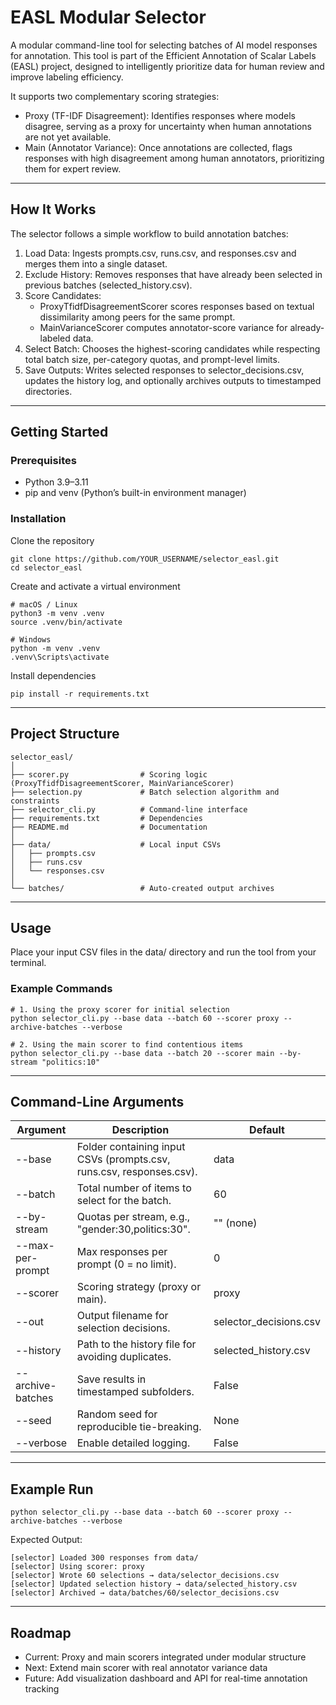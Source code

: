 # EASL Modular Selector

A modular command-line tool for selecting batches of AI model responses for annotation.
This tool is part of the Efficient Annotation of Scalar Labels (EASL) project, designed to intelligently prioritize data for human review and improve labeling efficiency.

It supports two complementary scoring strategies:

- Proxy (TF-IDF Disagreement): Identifies responses where models disagree, serving as a proxy for uncertainty when human annotations are not yet available.
- Main (Annotator Variance): Once annotations are collected, flags responses with high disagreement among human annotators, prioritizing them for expert review.

---

## How It Works

The selector follows a simple workflow to build annotation batches:

1. Load Data: Ingests prompts.csv, runs.csv, and responses.csv and merges them into a single dataset.
2. Exclude History: Removes responses that have already been selected in previous batches (selected_history.csv).
3. Score Candidates:
   - ProxyTfidfDisagreementScorer scores responses based on textual dissimilarity among peers for the same prompt.
   - MainVarianceScorer computes annotator-score variance for already-labeled data.
4. Select Batch: Chooses the highest-scoring candidates while respecting total batch size, per-category quotas, and prompt-level limits.
5. Save Outputs: Writes selected responses to selector_decisions.csv, updates the history log, and optionally archives outputs to timestamped directories.

---

## Getting Started

### Prerequisites
- Python 3.9–3.11
- pip and venv (Python’s built-in environment manager)

### Installation

Clone the repository
```
git clone https://github.com/YOUR_USERNAME/selector_easl.git
cd selector_easl
```

Create and activate a virtual environment
```
# macOS / Linux
python3 -m venv .venv
source .venv/bin/activate

# Windows
python -m venv .venv
.venv\Scripts\activate
```

Install dependencies
```
pip install -r requirements.txt
```

---

## Project Structure

```
selector_easl/
│
├── scorer.py                # Scoring logic (ProxyTfidfDisagreementScorer, MainVarianceScorer)
├── selection.py             # Batch selection algorithm and constraints
├── selector_cli.py          # Command-line interface
├── requirements.txt         # Dependencies
├── README.md                # Documentation
│
├── data/                    # Local input CSVs
│   ├── prompts.csv
│   ├── runs.csv
│   └── responses.csv
│
└── batches/                 # Auto-created output archives
```

---

## Usage

Place your input CSV files in the data/ directory and run the tool from your terminal.

### Example Commands

```
# 1. Using the proxy scorer for initial selection
python selector_cli.py --base data --batch 60 --scorer proxy --archive-batches --verbose

# 2. Using the main scorer to find contentious items
python selector_cli.py --base data --batch 20 --scorer main --by-stream "politics:10"
```

---

## Command-Line Arguments

| Argument | Description | Default |
|-----------|-------------|----------|
| --base | Folder containing input CSVs (prompts.csv, runs.csv, responses.csv). | data |
| --batch | Total number of items to select for the batch. | 60 |
| --by-stream | Quotas per stream, e.g., "gender:30,politics:30". | "" (none) |
| --max-per-prompt | Max responses per prompt (0 = no limit). | 0 |
| --scorer | Scoring strategy (proxy or main). | proxy |
| --out | Output filename for selection decisions. | selector_decisions.csv |
| --history | Path to the history file for avoiding duplicates. | selected_history.csv |
| --archive-batches | Save results in timestamped subfolders. | False |
| --seed | Random seed for reproducible tie-breaking. | None |
| --verbose | Enable detailed logging. | False |

---

## Example Run

```
python selector_cli.py --base data --batch 60 --scorer proxy --archive-batches --verbose
```

Expected Output:
```
[selector] Loaded 300 responses from data/
[selector] Using scorer: proxy
[selector] Wrote 60 selections → data/selector_decisions.csv
[selector] Updated selection history → data/selected_history.csv
[selector] Archived → data/batches/60/selector_decisions.csv
```

---

## Roadmap

- Current: Proxy and main scorers integrated under modular structure
- Next: Extend main scorer with real annotator variance data
- Future: Add visualization dashboard and API for real-time annotation tracking
